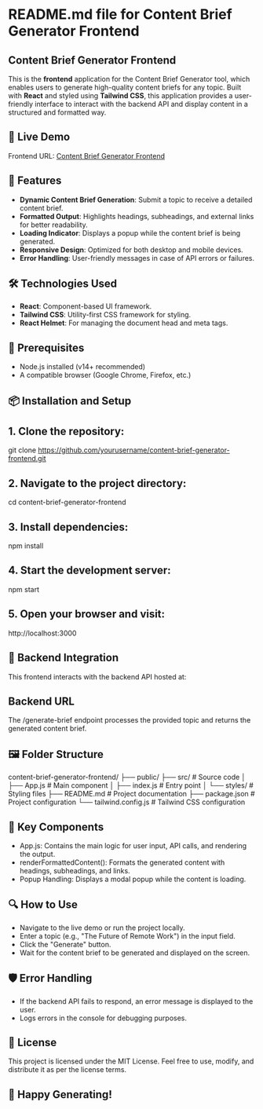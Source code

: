 # README.md file for Content Brief Generator Frontend

## Content Brief Generator Frontend

This is the **frontend** application for the Content Brief Generator tool, which enables users to generate high-quality content briefs for any topic. Built with **React** and styled using **Tailwind CSS**, this application provides a user-friendly interface to interact with the backend API and display content in a structured and formatted way.

## 🚀 Live Demo
Frontend URL: [Content Brief Generator Frontend](https://content-brief-generator-frontend.vercel.app/)

## 🌟 Features
 - **Dynamic Content Brief Generation**: Submit a topic to receive a detailed content brief.
 - **Formatted Output**: Highlights headings, subheadings, and external links for better readability.
 - **Loading Indicator**: Displays a popup while the content brief is being generated.
 - **Responsive Design**: Optimized for both desktop and mobile devices.
 - **Error Handling**: User-friendly messages in case of API errors or failures.

## 🛠️ Technologies Used
 - **React**: Component-based UI framework.
 - **Tailwind CSS**: Utility-first CSS framework for styling.
 - **React Helmet**: For managing the document head and meta tags.

## 📝 Prerequisites
 - Node.js installed (v14+ recommended)
 - A compatible browser (Google Chrome, Firefox, etc.)

## 📦 Installation and Setup
## 1. Clone the repository:
git clone https://github.com/yourusername/content-brief-generator-frontend.git

## 2. Navigate to the project directory:
cd content-brief-generator-frontend

## 3. Install dependencies:
npm install

## 4. Start the development server:
npm start

## 5. Open your browser and visit:
http://localhost:3000

## 🔗 Backend Integration
 This frontend interacts with the backend API hosted at:

## Backend URL
 The /generate-brief endpoint processes the provided topic and returns the generated content brief.

## 🖼️ Folder Structure
 content-brief-generator-frontend/
 ├── public/
 ├── src/               # Source code
 │   ├── App.js         # Main component
 │   ├── index.js       # Entry point
 │   └── styles/        # Styling files
 ├── README.md          # Project documentation
 ├── package.json       # Project configuration
 └── tailwind.config.js # Tailwind CSS configuration

## 🚧 Key Components
 - App.js: Contains the main logic for user input, API calls, and rendering the output.
 - renderFormattedContent(): Formats the generated content with headings, subheadings, and links.
 - Popup Handling: Displays a modal popup while the content is loading.

## 🔍 How to Use
 - Navigate to the live demo or run the project locally.
 - Enter a topic (e.g., "The Future of Remote Work") in the input field.
 - Click the "Generate" button.
 - Wait for the content brief to be generated and displayed on the screen.

## 🛡️ Error Handling
 - If the backend API fails to respond, an error message is displayed to the user.
 - Logs errors in the console for debugging purposes.

## 📄 License
 This project is licensed under the MIT License. Feel free to use, modify, and distribute it as per the license terms.

## 🎉 Happy Generating!
